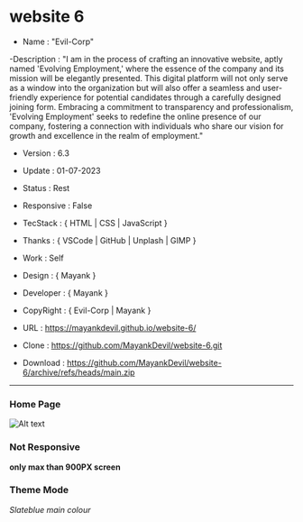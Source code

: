 # website 6

- Name : "Evil-Corp"

-Description : "I am in the process of crafting an innovative website, aptly named 'Evolving Employment,' where the essence of the company and its mission will be elegantly presented. This digital platform will not only serve as a window into the organization but will also offer a seamless and user-friendly experience for potential candidates through a carefully designed joining form. Embracing a commitment to transparency and professionalism, 'Evolving Employment' seeks to redefine the online presence of our company, fostering a connection with individuals who share our vision for growth and excellence in the realm of employment."

- Version : 6.3

- Update : 01-07-2023

- Status : Rest

- Responsive : False

- TecStack : { HTML | CSS | JavaScript }

- Thanks : { VSCode | GitHub | Unplash | GIMP }

- Work : Self

- Design : { Mayank }

- Developer : { Mayank }

- CopyRight : { Evil-Corp | Mayank }

- URL : https://mayankdevil.github.io/website-6/

- Clone : https://github.com/MayankDevil/website-6.git

- Download : https://github.com/MayankDevil/website-6/archive/refs/heads/main.zip

---

### Home Page

![Alt text]( ./data/Employeement "HomePage")

### Not Responsive

**only max than 900PX screen**

### Theme Mode

_Slateblue  main colour_



